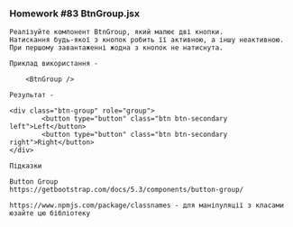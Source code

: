 ### Homework #83 BtnGroup.jsx
    Реалізуйте компонент BtnGroup, який малює дві кнопки. 
    Натискання будь-якої з кнопок робить її активною, а іншу неактивною. 
    При першому завантаженні жодна з кнопок не натиснута.

    Приклад використання -
    
        <BtnGroup />
    
    Результат - 
    
    <div class="btn-group" role="group">
            <button type="button" class="btn btn-secondary left">Left</button>
            <button type="button" class="btn btn-secondary right">Right</button>
    </div>

    Підказки
    
    Button Group
    https://getbootstrap.com/docs/5.3/components/button-group/

    https://www.npmjs.com/package/classnames - для маніпуляції з класами юзайте цю бібліотеку